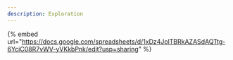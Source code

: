 ```yaml
---
description: Exploration
---
```

{% embed url="https://docs.google.com/spreadsheets/d/1xDz4JolTBRkAZASdAQTtg-6YciC08R7vWV-yVKkbPnk/edit?usp=sharing" %}
